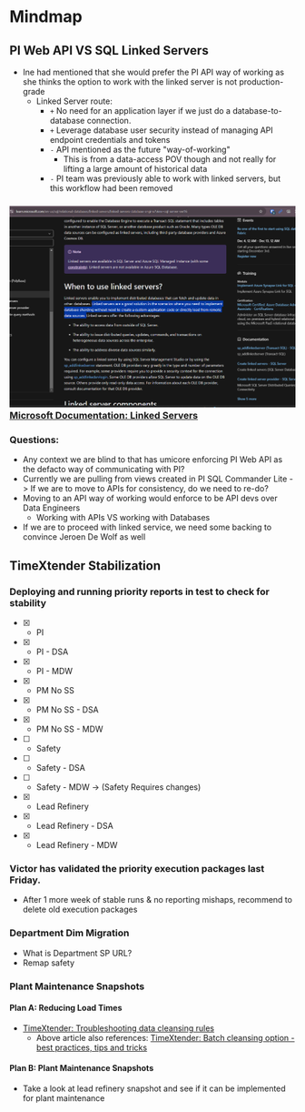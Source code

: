 # Mindmap

## PI Web API VS SQL Linked Servers
- Ine had mentioned that she would prefer the PI API way of working as she thinks the option to work with the linked server is not production-grade
  - Linked Server route: 
    - `+` No need for an application layer if we just do a database-to-database connection. 
    - `+` Leverage database user security instead of managing API endpoint credentials and tokens
    - `-` API mentioned as the future "way-of-working"
      - This is from a data-access POV though and not really for lifting a large amount of historical data
    - `-` PI team was previously able to work with linked servers, but this workflow had been removed
  
### ![alt text](image-1.png)[Microsoft Documentation: Linked Servers](https://learn.microsoft.com/en-us/sql/relational-databases/linked-servers/linked-servers-database-engine?view=sql-server-ver16)

### Questions:
  - Any context we are blind to that has umicore enforcing PI Web API as the defacto way of communicating with PI?
  - Currently we are pulling from views created in PI SQL Commander Lite -> If we are to move to APIs for consistency, do we need to re-do?
  - Moving to an API way of working would enforce to be API devs over Data Engineers
    - Working with APIs VS working with Databases
- If we are to proceed with linked service, we need some backing to convince Jeroen De Wolf as well

## TimeXtender Stabilization

### Deploying and running priority reports in test to check for stability
- [x] - PI
- [x] - PI - DSA
- [x] - PI - MDW
- [x] - PM No SS
- [x] - PM No SS - DSA
- [x] - PM No SS - MDW
- [ ] - Safety
- [ ] - Safety - DSA
- [ ] - Safety - MDW -> (Safety Requires changes)
- [x] - Lead Refinery
- [x] - Lead Refinery - DSA
- [x] - Lead Refinery - MDW

### Victor has validated the priority execution packages last Friday. 
- After 1 more week of stable runs & no reporting mishaps, recommend to delete old execution packages

### Department Dim Migration
- What is Department SP URL?
- Remap safety

### Plant Maintenance Snapshots

#### Plan A: Reducing Load Times
- [TimeXtender: Troubleshooting data cleansing rules](https://support.timextender.com/prepare-90/troubleshooting-data-cleansing-rules-883)
  - Above article also references: [TimeXtender: Batch cleansing option - best practices, tips and tricks](https://support.timextender.com/prepare-90/batch-cleansing-option-best-practices-tips-and-tricks-792)
  
#### Plan B: Plant Maintenance Snapshots
- Take a look at lead refinery snapshot and see if it can be implemented for plant maintenance
